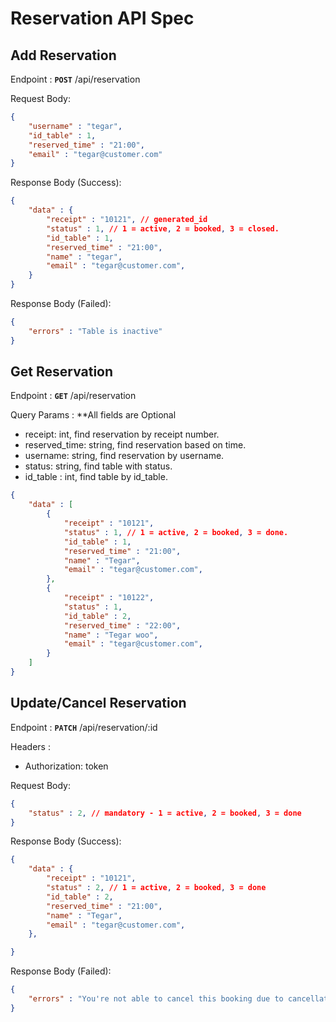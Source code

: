 # Reservation API Spec

## Add Reservation

Endpoint : **``POST``** /api/reservation

Request Body:

```json
{
    "username" : "tegar",
    "id_table" : 1,
    "reserved_time" : "21:00",
    "email" : "tegar@customer.com"
}
```

Response Body (Success):

```json
{
    "data" : {
        "receipt" : "10121", // generated_id
        "status" : 1, // 1 = active, 2 = booked, 3 = closed.
        "id_table" : 1,
        "reserved_time" : "21:00",
        "name" : "tegar",
        "email" : "tegar@customer.com",
    }
}
```

Response Body (Failed):

```json
{
    "errors" : "Table is inactive"
}
```

## Get Reservation

Endpoint : **``GET``** /api/reservation

Query Params :
**All fields are Optional
- receipt: int, find reservation by receipt number.
- reserved_time: string, find reservation based on time.
- username: string, find reservation by username.
- status: string, find table with status.
- id_table : int, find table by id_table.

```json
{
    "data" : [
        {
            "receipt" : "10121",
            "status" : 1, // 1 = active, 2 = booked, 3 = done.
            "id_table" : 1,
            "reserved_time" : "21:00",
            "name" : "Tegar",
            "email" : "tegar@customer.com",
        },
        {
            "receipt" : "10122", 
            "status" : 1,
            "id_table" : 2,
            "reserved_time" : "22:00",
            "name" : "Tegar woo",
            "email" : "tegar@customer.com",
        }
    ]
}
```

## Update/Cancel Reservation

Endpoint : **``PATCH``** /api/reservation/:id

Headers : 
- Authorization: token

Request Body:
```json
{
    "status" : 2, // mandatory - 1 = active, 2 = booked, 3 = done
}
```

Response Body (Success):

```json
{
    "data" : {
        "receipt" : "10121",
        "status" : 2, // 1 = active, 2 = booked, 3 = done
        "id_table" : 2,
        "reserved_time" : "21:00",
        "name" : "Tegar",
        "email" : "tegar@customer.com",
    },

}
```

Response Body (Failed):

```json
{
    "errors" : "You're not able to cancel this booking due to cancellation policy"
}
```

